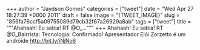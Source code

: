 
+++
author = "Jaydson Gomes"
categories = ["tweet"]
date = "Wed Apr 27 18:27:39 +0000 2011"
draft = false
image = "{TWEET_IMAGE}"
slug = "856fa76ccf5a09755089d79cb32f67a26929a8ab"
tags = ["tweet"]
title = """Ahahaah! Eu sabia! RT @O_..."""
+++
Ahahaah! Eu sabia! RT @O_Bairrista: Tecnologia: Confirmado! Apresentador Elói Zorzetto é um andróide http://bit.ly/iNjNo6
